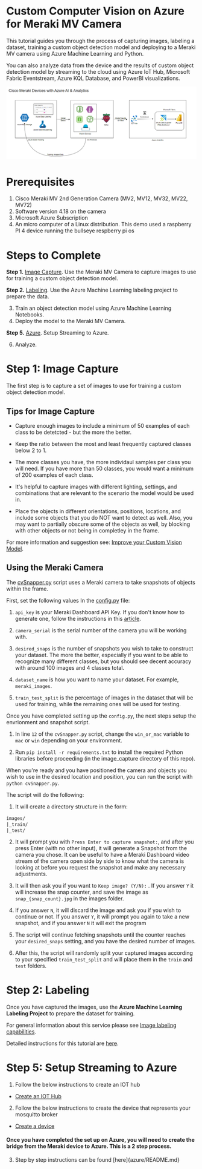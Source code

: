 # Custom Computer Vision on Azure for Meraki MV Camera

This tutorial guides you through the process of capturing images, labeling a dataset, training a custom object detection model and deploying to a Meraki MV camera using Azure Machine Learning and Python.  

You can also analyze data from the device and the results of custom object detection model by streaming to the cloud using Azure IoT Hub, Microsoft Fabric Eventstream, Azure KQL Database, and PowerBI visualizations.

![Meraki on Azure Architecture](images/Meraki_Auzre_Arch.png)

# Prerequisites

1. Cisco Meraki MV 2nd Generation Camera (MV2, MV12, MV32, MV22, MV72)
2. Software version 4.18 on the camera
3. Microsoft Azure Subscription
4. An micro computer of a Linux distribution.  This demo used a raspberry PI 4 device running the bullseye respberry pi os 

# Steps to Complete

**Step 1.** [Image Capture](#image_capture).  Use the Meraki MV Camera to capture images to use for training a custom object detection model.

**Step 2.** [Labeling](#labeling). Use the Azure Machine Learning labeling project to prepare the data.

3. Train an object detection model using Azure Machine Learning Notebooks.
4. Deploy the model to the Meraki MV Camera.

**Step 5.** [Azure](#azure). Setup Streaming to Azure.

6. Analyze.

<a name="image_capture"></a>

# Step 1: Image Capture

The first step is to capture a set of images to use for training a custom object detection model.  

## Tips for Image Capture
*   Capture enough images to include a minimum of 50 examples of each class to be detetcted - but the more the better.  

* Keep the ratio between the most and least frequently captured classes below 2 to 1.

* The more classes you have, the more individaul samples per class you will need.  If you have more than 50 classes, you would want a minimum of 200 examples of each class.

* It's helpful to capture images with different lighting, settings, and combinations that are relevant to the scenario the model would be used in.

* Place the objects in different orientations, positions, locations, and include some objects that you do NOT want to detect as well.  Also, you may want to partially obscure some of the objects as well, by blocking with other objects or not being in completley in the frame.

For more information and suggestion see: [Improve your Custom Vision Model](https://learn.microsoft.com/en-us/azure/ai-services/custom-vision-service/getting-started-improving-your-classifier).

## Using the Meraki Camera

The [cvSnapper.py](image_capture/cvSnapper.py) script uses a Meraki camera to take snapshots of objects within the frame. 

First, set the following values In the [config.py](image_capture/config.py) file:

1. `api_key` is your Meraki Dashboard API Key. If you don't know how to generate one, follow the instructions in this [article](https://documentation.meraki.com/General_Administration/Other_Topics/Cisco_Meraki_Dashboard_API).

2. `camera_serial` is the serial number of the camera you will be working with.

3. `desired_snaps` is the number of snapshots you wish to take to construct your dataset. The more the better, especially if you want to be able to recognize many different classes, but you should see decent accuracy with around 100 images and 4 classes total.

4. `dataset_name` is how you want to name your dataset.  For example, `meraki_images`.

5. `train_test_split` is the percentage of images in the dataset that will be used for training, while the remaining ones will be used for testing.

Once you have completed setting up the `config.py`, the next steps setup the envrionment and snapshot script. 

1.  In line `12` of the `cvSnapper.py` script, change the `win_or_mac` variable to `mac` or `win` depending on your environment.

2. Run `pip install -r requirements.txt` to install the required Python libraries before proceeding (in the image_capture directory of this repo).

When you're ready and you have positioned the camera and objects you wish to use in the desired location and position, you can run the script with `python cvSnapper.py`.

The script will do the following:

1. It will create a directory structure in the form:

```
images/
|_train/
|_test/
```

2. It will prompt you with `Press Enter to capture snapshot:`, and after you press Enter (with no other input), it will generate a Snapshot from the camera you chose. It can be useful to have a Meraki Dashboard video stream of the camera open side by side to know what the camera is looking at before you request the snapshot and make any necessary adjustments.

3. It will then ask you if you want to `Keep image? (Y/N):` . If you answer `Y` it will increase the snap counter, and save the image as `snap_{snap_count}.jpg` in the images folder.
4. If you answer `N`, it will discard the image and ask you if you wish to continue or not. If you answer `Y`, it will prompt you again to take a new snapshot, and if you answer `N` it will exit the program
5. The script will continue fetching snapshots until the counter reaches your `desired_snaps` setting, and you have the desired number of images.
6. After this, the script will randomly split your captured images according to your specified `train_test_split` and will place them in the `train` and `test` folders.

<a name="labeling"></a>

# Step 2: Labeling

Once you have captured the images, use the **Azure Machine Learning Labeling Project** to prepare the dataset for training.   

For general information about this service please see [Image labeling capabilities](https://learn.microsoft.com/en-us/azure/machine-learning/how-to-create-image-labeling-projects?view=azureml-api-2#image-labeling-capabilities.
).

Detailed instructions for this tutorial are [here](labeling/README.md).

<a name="azure"></a>

# Step 5: Setup Streaming to Azure

1. Follow the below instructions to create an IOT hub
- [Create an IOT Hub](https://learn.microsoft.com/en-us/azure/iot-hub/iot-hub-create-through-portal#create-an-iot-hub)

2. Follow the below instructions to create the device that represents your mosquitto broker
- [Create a device](https://learn.microsoft.com/en-us/azure/iot-hub/iot-hub-create-through-portal#register-a-new-device-in-the-iot-hub)

#### Once you have completed the set up on Azure, you will need to create the bridge from the Meraki device to Azure.  This is a 2 step process.

3. Step by step instructions can be found [here]{azure/README.md}
